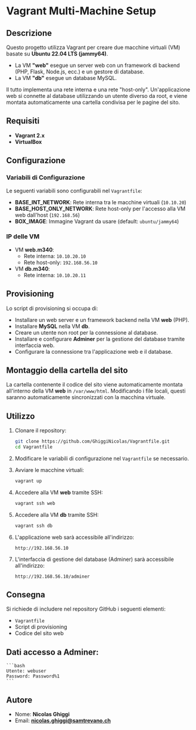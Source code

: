 # Vagrant Multi-Machine Setup

## Descrizione
Questo progetto utilizza Vagrant per creare due macchine virtuali (VM) basate su **Ubuntu 22.04 LTS (jammy64)**. 

- La VM **"web"** esegue un server web con un framework di backend (PHP, Flask, Node.js, ecc.) e un gestore di database.
- La VM **"db"** esegue un database MySQL.

Il tutto implementa una rete interna e una rete "host-only". Un'applicazione web si connette al database utilizzando un utente diverso da root, e viene montata automaticamente una cartella condivisa per le pagine del sito.

## Requisiti
- **Vagrant 2.x**
- **VirtualBox**

## Configurazione

### Variabili di Configurazione
Le seguenti variabili sono configurabili nel `Vagrantfile`:
- **BASE_INT_NETWORK**: Rete interna tra le macchine virtuali (`10.10.20`)
- **BASE_HOST_ONLY_NETWORK**: Rete host-only per l'accesso alla VM web dall'host (`192.168.56`)
- **BOX_IMAGE**: Immagine Vagrant da usare (default: `ubuntu/jammy64`)

### IP delle VM
- VM **web.m340**: 
  - Rete interna: `10.10.20.10`
  - Rete host-only: `192.168.56.10`
- VM **db.m340**:
  - Rete interna: `10.10.20.11`

## Provisioning
Lo script di provisioning si occupa di:
- Installare un web server e un framework backend nella VM **web** (PHP).
- Installare **MySQL** nella VM **db**.
- Creare un utente non root per la connessione al database.
- Installare e configurare **Adminer** per la gestione del database tramite interfaccia web.
- Configurare la connessione tra l'applicazione web e il database.

## Montaggio della cartella del sito
La cartella contenente il codice del sito viene automaticamente montata all'interno della VM **web** in `/var/www/html`. Modificando i file locali, questi saranno automaticamente sincronizzati con la macchina virtuale.

## Utilizzo

1. Clonare il repository:
    ```bash
    git clone https://github.com/GhiggiNicolas/Vagrantfile.git
    cd Vagrantfile
    ```

2. Modificare le variabili di configurazione nel `Vagrantfile` se necessario.

3. Avviare le macchine virtuali:
    ```bash
    vagrant up
    ```

4. Accedere alla VM **web** tramite SSH:
    ```bash
    vagrant ssh web
    ```

5. Accedere alla VM **db** tramite SSH:
    ```bash
    vagrant ssh db
    ```

6. L'applicazione web sarà accessibile all'indirizzo:
    ```
    http://192.168.56.10
    ```

7. L'interfaccia di gestione del database (Adminer) sarà accessibile all'indirizzo:
    ```
    http://192.168.56.10/adminer
    ```

## Consegna
Si richiede di includere nel repository GitHub i seguenti elementi:
- `Vagrantfile`
- Script di provisioning
- Codice del sito web

## Dati accesso a Adminer:
    ```bash
    Utente: webuser
    Password: Password%1
    ```

## Autore
- Nome: **Nicolas Ghiggi**
- Email: **nicolas.ghiggi@samtrevano.ch**
